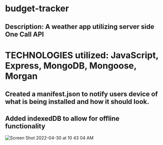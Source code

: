 # budget-tracker

## Description: A weather app utilizing server side One Call API

# TECHNOLOGIES utilized: JavaScript, Express, MongoDB, Mongoose, Morgan

## Created a manifest.json to notify users device of what is being installed and how it should look.
## Added indexedDB to allow for offline functionality




![Screen Shot 2022-04-30 at 10 43 04 AM](https://user-images.githubusercontent.com/95160092/166112540-4b4016ba-48ea-4bf3-8801-a6f080beb327.png)
